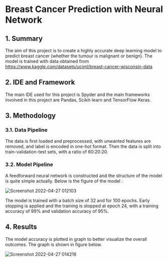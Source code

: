 # Breast Cancer Prediction with Neural Network
## 1. Summary
The aim of this project is to create a highly accurate deep learning model to predict breast cancer (whether the tumour is malignant or benign). The model is trained with data obtained from https://www.kaggle.com/datasets/uciml/breast-cancer-wisconsin-data

## 2. IDE and Framework
The main IDE used for this project is Spyder and the main frameworks involved in this project are Pandas, Scikit-learn and TensorFlow Keras.

## 3. Methodology

### 3.1. Data Pipeline
The data is first loaded and preprocessed, with unwanted features are removed, and label is encoded in one-hot format. Then the data is split into train-validation-test sets, with a ratio of 60:20:20.

### 3.2. Model Pipeline
A feedforward neural network is constructed and the structure of the model is quite simple actually. Below is the figure of the model :

![Screenshot 2022-04-27 012103](https://user-images.githubusercontent.com/76200485/165357826-6c36938b-a674-4938-8f25-c7831a6b2610.jpg)

The model is trained with a batch size of 32 and for 100 epochs. Early stopping is applied and the training is stopped at epoch 24, with a training accuracy of 99% and validation accuracy of 95%. 

## 4. Results
The model accuracy is plotted in graph to better visualize the overall outcomes. The graph is shown in figure below.

![Screenshot 2022-04-27 014216](https://user-images.githubusercontent.com/76200485/165360429-57865e7b-64f9-46df-bd45-980be6fd0c98.jpg)

